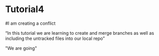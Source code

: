 # Tutorial4


#I am creating a conflict

“In this tutorial we are learning to create and merge branches as well as including the untracked files into our local repo”

"We are going"